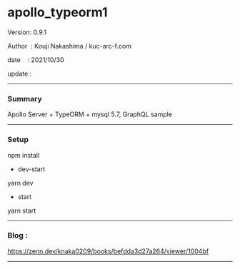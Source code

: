 ﻿# apollo_typeorm1

 Version: 0.9.1

 Author  : Kouji Nakashima / kuc-arc-f.com

 date    : 2021/10/30

 update  :

***
### Summary

Apollo Server + TypeORM + mysql 5.7, GraphQL sample

***
### Setup

npm install

* dev-start

yarn dev

* start

yarn start

***
### Blog :

 https://zenn.dev/knaka0209/books/befdda3d27a264/viewer/1004bf

***

